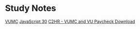 # Study Notes

[VUMC](VUMC.md)
[JavaScript 30](JavaScript30.md)
[C2HR - VUMC and VU Paycheck Download](C2HR.md)

